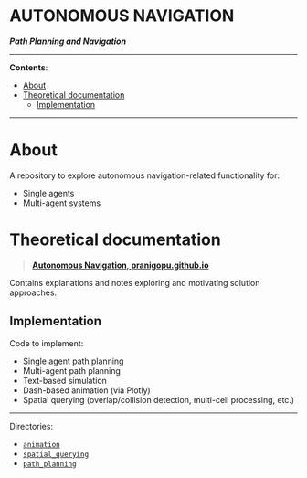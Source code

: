 <h1>AUTONOMOUS NAVIGATION</h1>

***Path Planning and Navigation***

---

**Contents**:

- [About](#about)
- [Theoretical documentation](#theoretical-documentation)
  - [Implementation](#implementation)

---

# About
A repository to explore autonomous navigation-related functionality for:

- Single agents
- Multi-agent systems

# Theoretical documentation
> [**Autonomous Navigation**, **pranigopu.github.io**]([./ideation](https://pranigopu.github.io/autonomous-navigation/))

Contains explanations and notes exploring and motivating solution approaches.

## Implementation
Code to implement:

- Single agent path planning
- Multi-agent path planning
- Text-based simulation
- Dash-based animation (via Plotly)
- Spatial querying (overlap/collision detection, multi-cell processing, etc.)

---

Directories:

- [`animation`](./animation/)
- [`spatial_querying`](./spatial_querying/)
- [`path_planning`](./path_planning/)
